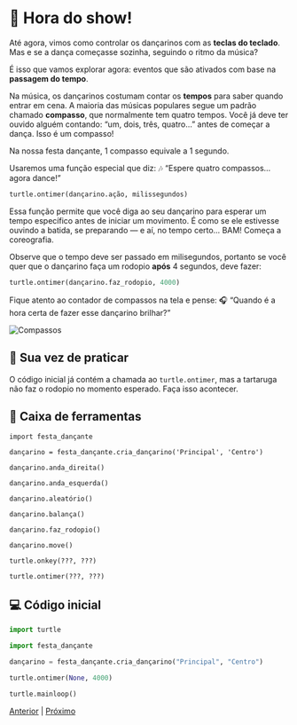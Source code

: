 # 🪩 Hora do show!

Até agora, vimos como controlar os dançarinos com as **teclas do teclado**.
Mas e se a dança começasse sozinha, seguindo o ritmo da música?

É isso que vamos explorar agora: eventos que são ativados com base na
**passagem do tempo**.

Na música, os dançarinos costumam contar os **tempos** para saber quando
entrar em cena. A maioria das músicas populares segue um padrão chamado
**compasso**, que normalmente tem quatro tempos. Você já deve ter ouvido
alguém contando: “um, dois, três, quatro…” antes de começar a dança. Isso
é um compasso!

Na nossa festa dançante, 1 compasso equivale a 1 segundo.

Usaremos uma função especial que diz:
🎶 “Espere quatro compassos… agora dance!”

```python
turtle.ontimer(dançarino.ação, milissegundos)
```

Essa função permite que você diga ao seu dançarino para esperar um tempo específico antes de iniciar um movimento. É como se ele estivesse ouvindo a batida, se preparando — e aí, no tempo certo… BAM! Começa a coreografia.

Observe que o tempo deve ser passado em milisegundos, portanto se você quer que o 
dançarino faça um rodopio **após** 4 segundos, deve fazer:

```python
turtle.ontimer(dançarino.faz_rodopio, 4000)
```

Fique atento ao contador de compassos na tela e pense:
🎧 “Quando é a hora certa de fazer esse dançarino brilhar?”

![Compassos](05_compassos.gif "Compassos")


## 💃 Sua vez de praticar

O código inicial já contém a chamada ao `turtle.ontimer`, mas a tartaruga não
faz o rodopio no momento esperado. Faça isso acontecer.


## 🧰 Caixa de ferramentas

`import festa_dançante`

`dançarino = festa_dançante.cria_dançarino('Principal', 'Centro')`

`dançarino.anda_direita()`

`dançarino.anda_esquerda()`

`dançarino.aleatório()`

`dançarino.balança()`

`dançarino.faz_rodopio()`

`dançarino.move()`

`turtle.onkey(???, ???)`

`turtle.ontimer(???, ???)`


## 💻 Código inicial


```python
import turtle

import festa_dançante

dançarino = festa_dançante.cria_dançarino("Principal", "Centro")

turtle.ontimer(None, 4000)

turtle.mainloop()
```

[Anterior](04_dois_dançarinos.md) | [Próximo](06_vamos_curtir.md)
